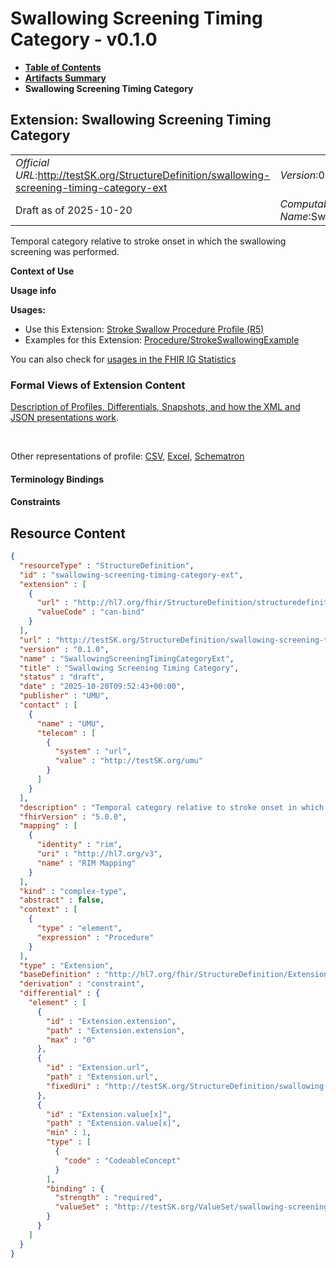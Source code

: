 # Swallowing Screening Timing Category - v0.1.0

* [**Table of Contents**](toc.md)
* [**Artifacts Summary**](artifacts.md)
* **Swallowing Screening Timing Category**

## Extension: Swallowing Screening Timing Category 

| | |
| :--- | :--- |
| *Official URL*:http://testSK.org/StructureDefinition/swallowing-screening-timing-category-ext | *Version*:0.1.0 |
| Draft as of 2025-10-20 | *Computable Name*:SwallowingScreeningTimingCategoryExt |

Temporal category relative to stroke onset in which the swallowing screening was performed.

**Context of Use**

**Usage info**

**Usages:**

* Use this Extension: [Stroke Swallow Procedure Profile (R5)](StructureDefinition-stroke-swallow-procedure-profile.md)
* Examples for this Extension: [Procedure/StrokeSwallowingExample](Procedure-StrokeSwallowingExample.md)

You can also check for [usages in the FHIR IG Statistics](https://packages2.fhir.org/xig/SKtestIG|current/StructureDefinition/swallowing-screening-timing-category-ext)

### Formal Views of Extension Content

 [Description of Profiles, Differentials, Snapshots, and how the XML and JSON presentations work](http://build.fhir.org/ig/FHIR/ig-guidance/readingIgs.html#structure-definitions). 

 

Other representations of profile: [CSV](StructureDefinition-swallowing-screening-timing-category-ext.csv), [Excel](StructureDefinition-swallowing-screening-timing-category-ext.xlsx), [Schematron](StructureDefinition-swallowing-screening-timing-category-ext.sch) 

#### Terminology Bindings

#### Constraints



## Resource Content

```json
{
  "resourceType" : "StructureDefinition",
  "id" : "swallowing-screening-timing-category-ext",
  "extension" : [
    {
      "url" : "http://hl7.org/fhir/StructureDefinition/structuredefinition-type-characteristics",
      "valueCode" : "can-bind"
    }
  ],
  "url" : "http://testSK.org/StructureDefinition/swallowing-screening-timing-category-ext",
  "version" : "0.1.0",
  "name" : "SwallowingScreeningTimingCategoryExt",
  "title" : "Swallowing Screening Timing Category",
  "status" : "draft",
  "date" : "2025-10-20T09:52:43+00:00",
  "publisher" : "UMU",
  "contact" : [
    {
      "name" : "UMU",
      "telecom" : [
        {
          "system" : "url",
          "value" : "http://testSK.org/umu"
        }
      ]
    }
  ],
  "description" : "Temporal category relative to stroke onset in which the swallowing screening was performed.",
  "fhirVersion" : "5.0.0",
  "mapping" : [
    {
      "identity" : "rim",
      "uri" : "http://hl7.org/v3",
      "name" : "RIM Mapping"
    }
  ],
  "kind" : "complex-type",
  "abstract" : false,
  "context" : [
    {
      "type" : "element",
      "expression" : "Procedure"
    }
  ],
  "type" : "Extension",
  "baseDefinition" : "http://hl7.org/fhir/StructureDefinition/Extension",
  "derivation" : "constraint",
  "differential" : {
    "element" : [
      {
        "id" : "Extension.extension",
        "path" : "Extension.extension",
        "max" : "0"
      },
      {
        "id" : "Extension.url",
        "path" : "Extension.url",
        "fixedUri" : "http://testSK.org/StructureDefinition/swallowing-screening-timing-category-ext"
      },
      {
        "id" : "Extension.value[x]",
        "path" : "Extension.value[x]",
        "min" : 1,
        "type" : [
          {
            "code" : "CodeableConcept"
          }
        ],
        "binding" : {
          "strength" : "required",
          "valueSet" : "http://testSK.org/ValueSet/swallowing-screening-timing-category-vs"
        }
      }
    ]
  }
}

```
